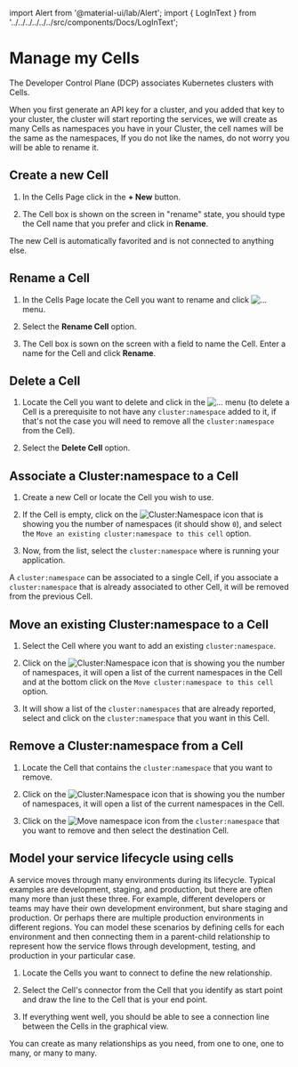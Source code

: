 import Alert from '@material-ui/lab/Alert';
import { LogInText } from '../../../../../../src/components/Docs/LogInText';

# Manage my Cells

The Developer Control Plane (DCP) associates Kubernetes clusters with Cells.

When you first generate an API key for a cluster, and you added that key to your cluster, the cluster will start reporting the services, we will create as many Cells as namespaces you have in your Cluster, the cell names will be the same as the namespaces, If you do not like the names, do not worry you will be able to rename it.

## Create a new Cell

1. In the Cells Page click in the **+ New** button.

2. The Cell box is shown on the screen in "rename" state, you should type the Cell name that you prefer and click in **Rename**.

The new Cell is automatically favorited and is not connected to anything else.

## Rename a Cell

1. In the Cells Page locate the Cell you want to rename and click ![...](../../../images/cells-menu.png) menu.

2. Select the **Rename Cell** option.

3. The Cell box is sown on the screen with a field to name the Cell. Enter a name for the Cell and click **Rename**.

## Delete a Cell

1. Locate the Cell you want to delete and click in the ![...](../../../images/cells-menu.png) menu (to delete a Cell is a prerequisite to not have any `cluster:namespace` added to it, if that's not the case you will need to remove all the `cluster:namespace` from the Cell).

2. Select the **Delete Cell** option.

## Associate a Cluster:namespace to a Cell

1. Create a new Cell or locate the Cell you wish to use.

2. If the Cell is empty, click on the ![Cluster:Namespace](../../../images/cells-namespace-icon.png) icon that is showing you the number of namespaces (it should show `0`), and select the `Move an existing cluster:namespace to this cell` option.

3. Now, from the list, select the `cluster:namespace` where is running your application.

A `cluster:namespace` can be associated to a single Cell, if you associate a `cluster:namespace` that is already associated to other Cell, it will be removed from the previous Cell.

## Move an existing Cluster:namespace to a Cell

1. Select the Cell where you want to add an existing `cluster:namespace`.

2. Click on the ![Cluster:Namespace](../../../images/cells-namespace-icon.png) icon that is showing you the number of namespaces, it will open a list of the current namespaces in the Cell and at the bottom click on the `Move cluster:namespace to this cell` option.

3. It will show a list of the `cluster:namespaces` that are already reported, select and click on the `cluster:namespace` that you want in this Cell.

## Remove a Cluster:namespace from a Cell

1. Locate the Cell that contains the `cluster:namespace` that you want to remove.

2. Click on the ![Cluster:Namespace](../../../images/cells-namespace-icon.png) icon that is showing you the number of namespaces, it will open a list of the current namespaces in the Cell.

3. Click on the ![Move namespace](../../../images/cells-move-icon.svg) icon from the `cluster:namespace` that you want to remove and then select the destination Cell.

## Model your service lifecycle using cells

A service moves through many environments during its lifecycle. Typical examples are development, staging, and production, but there are often many more than just these three. For example, different developers or teams may have their own development environment, but share staging and production. Or perhaps there are multiple production environments in different regions. You can model these scenarios by defining cells for each environment and then connecting them in a parent-child relationship to represent how the service flows through development, testing, and production in your particular case.

1. Locate the Cells you want to connect to define the new relationship.

2. Select the Cell's connector from the Cell that you identify as start point and draw the line to the Cell that is your end point.

3. If everything went well, you should be able to see a connection line between the Cells in the graphical view.

You can create as many relationships as you need, from one to one, one to many, or many to many.
